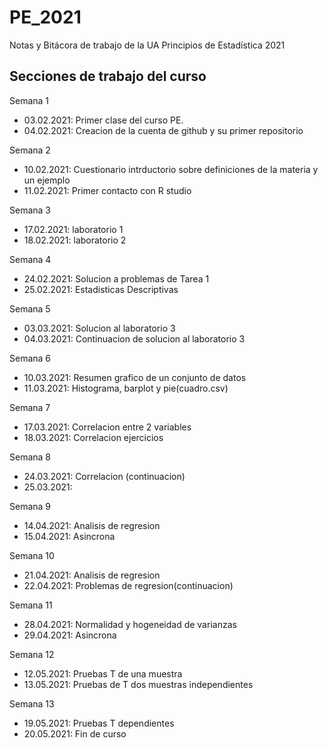 # PE_2021
Notas y Bitácora de trabajo de la UA Principios de Estadística 2021


## Secciones de trabajo del curso 

Semana 1
+ 03.02.2021: Primer clase del curso PE.
+ 04.02.2021: Creacion de la cuenta de github y su primer repositorio 

Semana 2
+ 10.02.2021: Cuestionario intrductorio sobre definiciones de la materia y un ejemplo
+ 11.02.2021: Primer contacto con R studio 

Semana 3
+ 17.02.2021: laboratorio 1
+ 18.02.2021: laboratorio 2

Semana 4
+ 24.02.2021: Solucion a problemas de Tarea 1
+ 25.02.2021: Estadisticas Descriptivas

Semana 5
+ 03.03.2021: Solucion al laboratorio 3
+ 04.03.2021: Continuacion de solucion al laboratorio 3

Semana 6
+ 10.03.2021: Resumen grafico de un conjunto de datos
+ 11.03.2021: Histograma, barplot y pie(cuadro.csv)

Semana 7
+ 17.03.2021: Correlacion entre 2 variables 
+ 18.03.2021: Correlacion ejercicios 

Semana 8
+ 24.03.2021: Correlacion (continuacion)
+ 25.03.2021: 

Semana 9
+ 14.04.2021: Analisis de regresion 
+ 15.04.2021: Asincrona 

Semana 10 
+ 21.04.2021: Analisis de regresion 
+ 22.04.2021: Problemas de regresion(continuacion)

Semana 11
+ 28.04.2021: Normalidad y hogeneidad de varianzas  
+ 29.04.2021: Asincrona 

Semana 12
+ 12.05.2021: Pruebas T de una muestra
+ 13.05.2021: Pruebas de T dos muestras independientes

Semana 13
+ 19.05.2021: Pruebas T dependientes
+ 20.05.2021: Fin de curso
